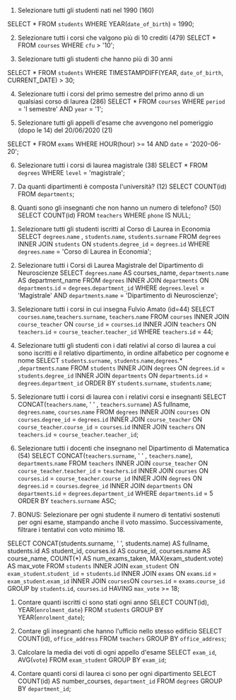 1. Selezionare tutti gli studenti nati nel 1990 (160)
<!-- SELECT * 
FROM `students`
WHERE `date_of_birth` 
LIKE '1990%'; -->

SELECT * 
FROM `students` 
WHERE YEAR(`date_of_birth`) = 1990;

2. Selezionare tutti i corsi che valgono più di 10 crediti (479)
SELECT * 
FROM `courses`
WHERE `cfu` > '10';

3. Selezionare tutti gli studenti che hanno più di 30 anni
<!-- SELECT * 
FROM `students` 
WHERE (YEAR(CURRENT_DATE) - YEAR(`date_of_birth`)) > 30; -->

SELECT * 
FROM `students` 
WHERE TIMESTAMPDIFF(YEAR, `date_of_birth`, CURRENT_DATE) > 30;

4. Selezionare tutti i corsi del primo semestre del primo anno di un qualsiasi corso di laurea (286)
SELECT * 
FROM `courses`
WHERE `period` = 'I semestre'
AND `year` = '1';

5. Selezionare tutti gli appelli d'esame che avvengono nel pomeriggio (dopo le 14) del 20/06/2020 (21)
<!-- SELECT * 
FROM `exams`
WHERE `hour` > '14%'
AND `date` = '2020-06-20'; -->

SELECT * 
FROM `exams` 
WHERE HOUR(hour) >= 14 
AND `date` = '2020-06-20';

6. Selezionare tutti i corsi di laurea magistrale (38)
SELECT * 
FROM `degrees`
WHERE `level` = 'magistrale';

7. Da quanti dipartimenti è composta l'università? (12)
SELECT COUNT(id) 
FROM `departments`;

8. Quanti sono gli insegnanti che non hanno un numero di telefono? (50)
SELECT COUNT(id) 
FROM `teachers`
WHERE `phone` IS NULL;


<!-- Query con JOIN -->

1. Selezionare tutti gli studenti iscritti al Corso di Laurea in Economia
SELECT `degrees`.`name` , `students`.`name`, `students`.`surname`
FROM `degrees` 
INNER JOIN `students`
ON `students`.`degree_id` = `degrees`.`id`
WHERE `degrees`.`name` = 'Corso di Laurea in Economia';

2. Selezionare tutti i Corsi di Laurea Magistrale del Dipartimento di
Neuroscienze
SELECT `degrees`.`name` AS courses_name, `departments`.`name` AS department_name
FROM `degrees`
INNER JOIN `departments`
ON `departments`.`id` = `degrees`.`department_id`
WHERE `degrees`.`level` = 'Magistrale'
AND `departments`.`name` = 'Dipartimento di Neuroscienze';

3. Selezionare tutti i corsi in cui insegna Fulvio Amato (id=44)
SELECT `courses`.`name`,`teachers`.`surname`, `teachers`.`name` 
FROM `courses`
INNER JOIN `course_teacher` ON `course_id` = `courses`.`id`
INNER JOIN `teachers` ON `teachers`.`id` = `course_teacher`.`teacher_id`
WHERE `teachers`.`id` = 44;

4. Selezionare tutti gli studenti con i dati relativi al corso di laurea a cui
sono iscritti e il relativo dipartimento, in ordine alfabetico per cognome e
nome
SELECT `students`.`surname`, `students`.`name`,`degrees`.* ,`departments`.`name`
FROM `students`
INNER JOIN `degrees` ON `degrees`.`id` = `students`.`degree_id`
INNER JOIN `departments` ON `departments`.`id` = `degrees`.`department_id`
ORDER BY `students`.`surname`, `students`.`name`;

5. Selezionare tutti i corsi di laurea con i relativi corsi e insegnanti
SELECT CONCAT(`teachers`.`name`, ' ' , `teachers`.`surname`) AS fullname, `degrees`.`name`, `courses`.`name`
FROM `degrees`
INNER JOIN `courses` ON `courses`.`degree_id` = `degrees`.`id`
INNER JOIN `course_teacher` ON `course_teacher`.`course_id` = `courses`.`id`
INNER JOIN `teachers` ON `teachers`.`id` = `course_teacher`.`teacher_id`;

6. Selezionare tutti i docenti che insegnano nel Dipartimento di
Matematica (54)
SELECT CONCAT(`teachers`.`surname`, ' ' , `teachers`.`name`), `departments`.`name` 
FROM `teachers` 
INNER JOIN `course_teacher` ON `course_teacher`.`teacher_id` = `teachers`.`id` 
INNER JOIN `courses` ON `courses`.`id` = `course_teacher`.`course_id` 
INNER JOIN `degrees` ON `degrees`.`id` = `courses`.`degree_id` 
INNER JOIN `departments` ON `departments`.`id` = `degrees`.`department_id` 
WHERE `departments`.`id` = 5 
ORDER BY `teachers`.`surname` ASC;

7. BONUS: Selezionare per ogni studente il numero di tentativi sostenuti
per ogni esame, stampando anche il voto massimo. Successivamente,
filtrare i tentativi con voto minimo 18.
<!-- SELECT CONCAT(`students`.`surname`, ' ' , `students`.`name`) AS fullname, `exam_student`.`vote`, SUM(`exam_student`.`exam_id`)
FROM `students`
INNER JOIN `exam_student` ON `exam_student`.`student_id` = `students`.`id`
WHERE `exam_student`.`vote` <= 18
GROUP BY fullname, `exam_student`.`vote`
ORDER BY `students`.`surname`; -->

SELECT CONCAT(students.surname, ' ', students.name) AS fullname, 
       students.id AS student_id, 
       courses.id AS course_id, 
       courses.name AS course_name, 
       COUNT(*) AS num_exams_taken, 
       MAX(exam_student.vote) AS max_vote
FROM `students`
INNER JOIN `exam_student` ON `exam_student`.`student_id` = `students`.`id`
INNER JOIN `exams` ON `exams`.`id` = `exam_student`.`exam_id`
INNER JOIN `courses`ON `courses`.`id` = `exams`.`course_id`
GROUP by `students`.`id`, `courses`.`id`
HAVING `max_vote` >= 18;


<!-- Query con GROUP BY -->

1. Contare quanti iscritti ci sono stati ogni anno
SELECT COUNT(id), YEAR(`enrolment_date`)
FROM `students`
GROUP BY YEAR(`enrolment_date`);

2. Contare gli insegnanti che hanno l'ufficio nello stesso edificio
SELECT COUNT(id), `office_address` 
FROM `teachers`
GROUP BY `office_address`;

3. Calcolare la media dei voti di ogni appello d'esame
SELECT `exam_id`, AVG(`vote`)
FROM `exam_student`
GROUP BY `exam_id`;

4. Contare quanti corsi di laurea ci sono per ogni dipartimento
SELECT COUNT(id) AS number_courses, `department_id` 
FROM `degrees`
GROUP BY `department_id`;